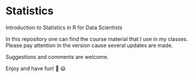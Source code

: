 # Statistics
Introduction to Statistics in R for Data Scientists

In this repository one can find the course material that I use in my classes. 
Please pay attention in the version cause several updates are made. 

Suggestions and comments are welcome.

Enjoy and have fun! :muscle:  :smiley:

